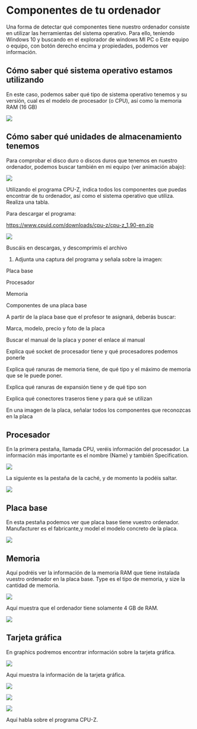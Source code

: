 # Componentes de tu ordenador

Una forma de detectar qué componentes tiene nuestro ordenador consiste en utilizar las herramientas del sistema operativo. Para ello, teniendo Windows 10 y buscando en el explorador de windows MI PC o Este equipo o equipo, con botón derecho encima y propiedades, podemos ver información.

## Cómo saber qué sistema operativo estamos utilizando

En este caso, podemos saber qué tipo de sistema operativo tenemos y su versión, cual es el modelo de procesador (o CPU), así como la memoria RAM (16 GB)

![](media/image1.png)

## Cómo saber qué unidades de almacenamiento tenemos

Para comprobar el disco duro o discos duros que tenemos en nuestro ordenador, podemos buscar también en mi equipo (ver animación abajo):

![](media/image2.gif)

Utilizando el programa CPU-Z, indica todos los componentes que puedas encontrar de tu ordenador, así como el sistema operativo que utiliza. Realiza una tabla.

Para descargar el programa:

 https://www.cpuid.com/downloads/cpu-z/cpu-z_1.90-en.zip

![](media/image3.png)

Buscáis en descargas, y descomprimís el archivo

1. Adjunta una captura del programa y señala sobre la imagen:

Placa base

Procesador

Memoria

Componentes de una placa base

 A partir de la placa base que el profesor te asignará, deberás buscar:

Marca, modelo, precio y foto de la placa

Buscar el manual de la placa y poner el enlace al manual

Explica qué socket de procesador tiene y qué procesadores podemos ponerle

Explica qué ranuras de memoria tiene, de qué tipo y el máximo de memoria que se le puede poner.

Explica qué ranuras de expansión tiene y de qué tipo son

Explica qué conectores traseros tiene y para qué se utilizan

En una imagen de la placa, señalar todos los componentes que reconozcas en la placa

## Procesador

En la primera pestaña, llamada CPU, veréis información del procesador. La información más importante es el nombre (Name) y también Specification.

![](media/image4.png)

La siguiente es la pestaña de la caché, y de momento la podéis saltar.

![](media/image5.png)

## Placa base

En esta pestaña podemos ver que placa base tiene vuestro ordenador. Manufacturer es el fabricante,y model el modelo concreto de la placa.

![](media/image6.png)

## Memoria

Aquí podréis ver la información de la memoria RAM que tiene instalada vuestro ordenador en la placa base. Type es el tipo de memoria, y size la cantidad de memoria.

![](media/image7.png)

Aquí muestra que el ordenador tiene solamente 4 GB de RAM.

![](media/image8.png)

## Tarjeta gráfica

En graphics podremos encontrar información sobre la tarjeta gráfica.

![](media/image9.png)

Aquí muestra la información de la tarjeta gráfica.

![](media/image10.png)

![](media/image11.png)

![](media/image12.png)

Aquí habla sobre el programa CPU-Z.